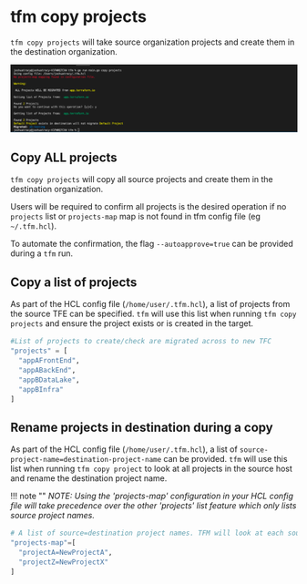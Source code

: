 # tfm copy projects

`tfm copy projects` will take source organization projects and create them in the destination organization.

![copy_projects](../images/copy_projects.png)

## Copy ALL projects

`tfm copy projects` will copy all source projects and create them in the destination organization.

Users will be required to confirm all projects is the desired operation if no `projects` list or `projects-map` map is not found in tfm config file (eg `~/.tfm.hcl`).

To automate the confirmation, the flag `--autoapprove=true` can be provided during a `tfm` run.

## Copy a list of projects

As part of the HCL config file (`/home/user/.tfm.hcl`), a list of projects from the source TFE can be specified. `tfm` will use this list when running `tfm copy projects` and ensure the project exists or is created in the target.

``` terraform
#List of projects to create/check are migrated across to new TFC
"projects" = [
  "appAFrontEnd",
  "appABackEnd",
  "appBDataLake",
  "appBInfra"
]

```

## Rename projects in destination during a copy

As part of the HCL config file (`/home/user/.tfm.hcl`), a list of `source-project-name=destination-project-name` can be provided. `tfm` will use this list when running `tfm copy project` to look at all projects in the source host and rename the destination project name.

!!! note ""
    *NOTE: Using the 'projects-map' configuration in your HCL config file will take precedence over the other 'projects' list feature which only lists source project names.*

```terraform
# A list of source=destination project names. TFM will look at each source project and recreate the project with the specified destination name.
"projects-map"=[
  "projectA=NewProjectA",
  "projectZ=NewProjectX"
]
